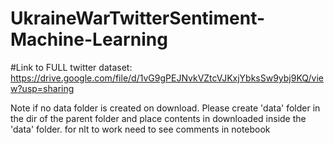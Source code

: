 # UkraineWarTwitterSentiment-Machine-Learning
#Link to FULL twitter dataset:
https://drive.google.com/file/d/1vG9gPEJNvkVZtcVJKxjYbksSw9ybj9KQ/view?usp=sharing

Note if no data folder is created on download. Please create 'data' folder in the dir of the parent folder and place contents in downloaded inside the 'data' folder. 
for nlt to work need to see comments in notebook
